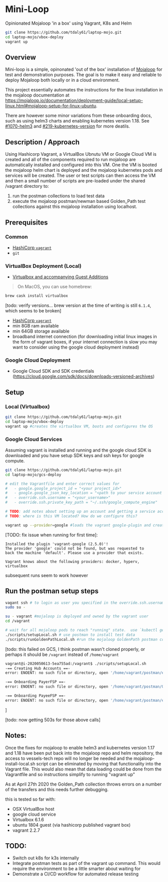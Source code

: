 # Mini-Loop
Opinionated Mojaloop 'in a box' using Vagrant, K8s and Helm

```bash
git clone https://github.com/tdaly61/laptop-mojo.git
cd laptop-mojo/vbox-deploy
vagrant up
```

## Overview

Mini-loop is a simple, opinonated 'out of the box' installation of [Mojaloop](https://mojaloop.io) for test and demonstration purposes. The goal is to make it easy and reliable to deploy Mojaloop both locally or in a cloud environment.

This project essentially automates the instructions for the linux installation in the mojaloop documentation at https://mojaloop.io/documentation/deployment-guide/local-setup-linux.html#mojaloop-setup-for-linux-ubuntu.

There are however some minor variations from these onboarding docs, such as using helm3 charts and enabling kubernetes version 1.18.  See [#1070-helm3](https://github.com/mojaloop/project/issues/1070) and [#219-kubernetes-version](https://github.com/mojaloop/helm/issues/219) for more deatils.


## Description / Approach

Using Hashicorp Vagrant, a VirtualBox Ubnutu VM or Google Cloud VM is created and all of the components required to run mojaloop are automatically installed and configured into this VM. One the VM is booted the mojaloop helm chart is deployed and the mojaloop kubernetes pods and services will be created. The user or test scripts can then access the VM and then a small number of scripts are pre-loaded under the shared /vagrant directory to:
1. run the postman collections to load test data 
2. execute the mojaloop postman/newman based Golden_Path test collections against this mojaloop installation using localhost.  

## Prerequisites 

### Common 
 - [HashiCorp `vagrant`](https://www.vagrantup.com)
 - `git` 

### VirtualBox Deployment (Local)
- [Virtualbox and accompanying Guest Additions](https://www.virtualbox.org/wiki/Downloads)

> On MacOS, you can use homebrew:

```bash
brew cask install virtualbox
```

[todo: verify versions... brew version at the time of writing is still `6.1.4`, which seems to be broken]

- [HashiCorp `vagrant`](https://www.vagrantup.com)
- min 8GB ram available
- min 64GB storage available
- broadband internet connection (for downloading initial linux images in the form of vagrant boxes, if your internet connection is slow you may want to consider using the google cloud deployment instead)

### Google Cloud Deployment 
- Google Cloud SDK and SDK credentials (https://cloud.google.com/sdk/docs/downloads-versioned-archives)

## Setup

### Local (Virtualbox)
```bash
git clone https://github.com/tdaly61/laptop-mojo.git
cd laptop-mojo/vbox-deploy
vagrant up #creates the virtualbox VM, boots and configures the OS
```

### Google Cloud Services
Assuming vagrant is installed and running and the google cloud SDK is downloaded and you have setup SDK keys and ssh keys for google compute.

```bash
git clone https://github.com/tdaly61/laptop-mojo.git
cd laptop-mojo/gcs-deploy

# edit the Vagrantfile and enter correct values for
#   - google.google_project_id = "<your project_id>"
#   - google.google_json_key_location = "<path to your service account key>"
#   - override.ssh.username = "<your_username>"
#   - override.ssh.private_key_path = "~/.ssh/google_compute_engine"

# TODO: add notes about setting up an account and getting a service account key
# TODO: where is this VM located? How do we configure this?

vagrant up --provider=google #loads the vagrant google-plugin and creates the google cloud VM , boots and configures the OS
```

[TODO: fix issue when running for first time]:

```
Installed the plugin 'vagrant-google (2.5.0)'!
The provider 'google' could not be found, but was requested to
back the machine 'default'. Please use a provider that exists.

Vagrant knows about the following providers: docker, hyperv, virtualbox
```

subsequent runs seem to work however

## Run the postman setup steps

```bash
vagant ssh # to login as user you specified in the override.ssh.username = above
sudo su - 

su - vagrant #mojaloop is deployed and owned by the vagrant user
cd /vagrant

# wait for all mojaloop pods to reach "running" state.  use `kubectl get pods` to check and note this might take a little while 
./scripts/setupLocal.sh # use postman to install test data
./scripts/runGoldenPathLocal.sh #run the mojaloop GoldenPath postman collection tests
```

[todo: this failed on GCS, I think postman wasn't cloned properly, or perhaps it should be `/vagrant` instead of `/home/vagrant`

```bash
vagrant@i-2020050613-5ea755ad:/vagrant$ ./scripts/setupLocal.sh
-== Creating Hub Accounts ==-
error: ENOENT: no such file or directory, open '/home/vagrant/postman/environments/Mojaloop-Local.postman_environment.json'

-== Onboarding PayerFSP ==-
error: ENOENT: no such file or directory, open '/home/vagrant/postman/OSS-New-Deployment-FSP-Setup.postman_collection.json'

-== Onboarding PayeeFSP ==-
error: ENOENT: no such file or directory, open '/home/vagrant/postman/environments/Mojaloop-Local.postman_environment.json'

```

]

[todo: now getting 503s for those above calls]




## Notes:

Once the fixes for mojaloop to enable helm3 and kubernetes version 1.17 and 1.18  have been put back into the mojaloop repo and helm repository, the access to vessels-tech repo will no longer be needed and the mojaloop-install-local.sh script can be eliminated by moving that functionality into the Vagrant file. This would also mean that data loading could be done from the Vagrantfile and so instructions simplify to running "vagrant up"

As at April 27th 2020 the Golden_Path collection throws errors on a number of the transfers and this needs further debugging.

this is tested so far with:
- OSX VirtualBox host
- google cloud service
- Virtualbox 6.1.6
- ubuntu 1804 guest (via hashicorp published vagrant box)
- vagrant  2.2.7


## TODO:
- Switch out k8s for k3s internally
- Integrate postman tests as part of the vagrant up command. This would require the environment to be a little smarter about waiting for 
- Demonstrate a CI/CD workflow for automated release testing